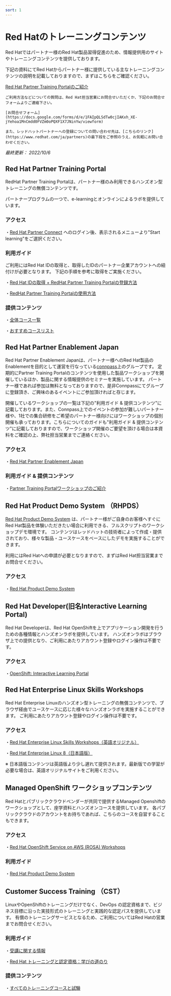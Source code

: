 ```yaml
---
sort: 1
---
```


# Red Hatのトレーニングコンテンツ

Red Hatではパートナー様のRed Hat製品習得促進のため、情報提供用のサイトやトレーニングコンテンツを提供しております。

下記の資料にてRed Hatからパートナー様に提供している主なトレーニングコンテンツの説明を記載しておりますので、まずはこちらをご確認ください。

[Red Hat Partner Training Portalのご紹介](https://github.com/RH-OPEN/rh-open.github.io/blob/main/training/about-redhat-partner-connect.pdf)

```note
ご利用方法などについての質問は、Red Hat担当営業にお問合せいただくか、下記のお問合せフォームよりご連絡下さい。

[お問合せフォーム](https://docs.google.com/forms/d/e/1FAIpQLSdTw0cjIAKxh_XE-jYehoa1MnCmdd0FVZm0oPQXF1X7JNinYw/viewform)

また、レッドハットパートナーへの登録についての問い合わせ先は、[こちらのリンク](https://www.redhat.com/ja/partners)の最下段をご参照のうえ、お気軽にお問い合わせください。
```

*最終更新： 2022/10/6*

## Red Hat Partner Training Portal 

RedHat Partner Training Portalは、パートナー様のみ利用できるハンズオン型トレーニングの無償コンテンツです。

パートナープログラムの一つで、e-learningとオンラインによるラボを提供しています。

### アクセス
・[Red Hat Partner Connect](https://partnercenter.redhat.com/Dashboard_page) へのログイン後、表示されるメニューより"Start learning"をご選択ください。

### 利用ガイド
ご利用にはRed Hat IDの取得と、取得したIDのパートナー企業アカウントへの紐付けが必要となります。
下記の手順を参考に取得をご実施ください。

・[Red Hat IDの取得 + RedHat Partner Training Portalの登録方法](https://rh-open.github.io/training/registration.html)

・[RedHat Partner Training Portalの使用方法](https://rh-open.github.io/training/usage.html)

### 提供コンテンツ
・[全体コース一覧](https://connect.redhat.com/en/training/course-catalog)

・[おすすめコースリスト](https://rh-open.github.io/assets/docs/OPEN%20Basic%20Step-up%20Guide.pdf)

##  Red Hat Partner Enablement Japan 

Red Hat Partner Enablement Japanは、パートナー様へのRed Hat製品のEnablementを目的として運営を行なっている[connpass](https://connpass.com/dashboard/)上のグループです。
定期的にPartner Training Portalのコンテンツを使用した製品ワークショップを開催しているほか、製品に関する情報提供のセミナーを実施しています。
パートナー様であれば参加は無料となっておりますので、是非Connpassにてグループに登録頂き、ご興味のあるイベントにご参加頂ければと存じます。

開催しているワークショップの一覧は下記の"利用ガイド & 提供コンテンツ"に記載しております。また、Connpass上でのイベントの参加が難しいパートナー様や、1社での集合研修をご希望のパートナー様向けにはワークショップの個別開催も承っております。こちらについてのガイドも"利用ガイド & 提供コンテンツ"に記載しておりますので、ワークショップ開催のご要望を頂ける場合は本資料をご確認の上、弊社担当営業までご連絡ください。

### アクセス
・[Red Hat Partner Enablement Japan](https://redhat-open.connpass.com/)

### 利用ガイド & 提供コンテンツ
・[Partner Training Portalワークショップのご紹介](https://redhat-partner.highspot.com/items/633d8fc5b6886411c1579c9f?lfrm=srp.0)

##  Red Hat Product Demo System （RHPDS） 

[Red Hat Product Demo System](https://connect.redhat.com/en/training/product-demo-system) は、パートナー様がご自身のお客様へすぐにRed Hat製品を体験いただきたい場合に利用できる、フルスクリプトのワークショップデモ環境です。
コンテンツはレッドハットの技術者によって作成・提供されており、様々な製品・ユースケースをベースにしたデモを実施することができます。

利用にはRed Hatへの申請が必要となりますので、まずはRed Hat担当営業までお問合せください。

### アクセス
・[Red Hat Product Demo System](https://rhpds.redhat.com/service/explorer)

##  Red Hat Developer(旧名Interactive Learning Portal) 
Red Hat Developerは、Red Hat OpenShiftを上でアプリケーション開発を行うための各種情報とハンズオンラボを提供しています。
ハンズオンラボはブラウザ上での提供となり、ご利用にあたりアカウント登録やログイン操作は不要です。

### アクセス

・[OpenShift: Interactive Learning Portal](https://learn.openshift.com/)

##  Red Hat Enterprise Linux Skills Workshops 

Red Hat Enterprise Linuxのハンズオン型トレーニングの無償コンテンツで、ブラウザ経由でユースケースに応じた様々なハンズオンラボを実施することができます。
ご利用にあたりアカウント登録やログイン操作は不要です。

### アクセス
・[Red Hat Enterprise Linux Skills Workshops（英語オリジナル）](https://lab.redhat.com/)

・[Red Hat Enterprise Linux 8（日本語版）](https://sites.google.com/view/explore-rhel8)

※ 日本語版コンテンツは英語版より少し遅れて提供されます。最新版での学習が必要な場合は、英語オリジナルサイトをご利用ください。

##  Managed OpenShift ワークショップコンテンツ 

Red Hatとパブリッククラウドベンダーが共同で提供するManaged Openshiftのワークショップとして、座学資料とハンズオンコースを提供しています。
各パブリッククラウドのアカウントをお持ちであれば、こちらのコースを自習することもできます。

### アクセス
・[Red Hat OpenShift Service on AWS (ROSA) Workshops](https://h-kojima.github.io/rosa-workshop/)

### 利用ガイド

・[Red Hat Product Demo System](https://connect.redhat.com/en/training/product-demo-system)

## Customer Success Training （CST） 

LinuxやOpenShiftのトレーニングだけでなく、DevOps の認定資格まで、ビジネス目標に沿った実技形式のトレーニングと実践的な認定パスを提供しています。
有償のトレーニングサービスとなるため、ご利用についてはRed Hatの営業までお問合せください。

### 利用ガイド

・[受講に関する情報](https://www.redhat.com/ja/explore/training/training-info)

・[Red Hat トレーニングと認定資格：学びの道のり](https://www.redhat.com/ja/services/training-and-certification)

### 提供コンテンツ

・[すべてのトレーニングコースと試験](https://www.redhat.com/ja/services/training/all-courses-exams)
